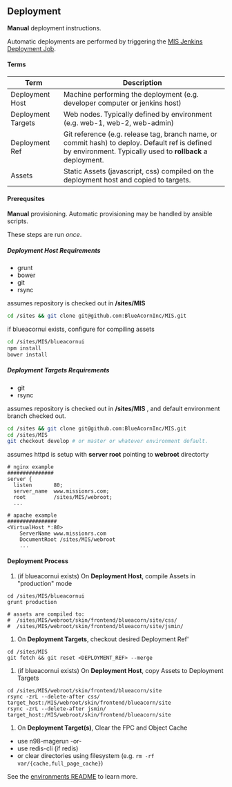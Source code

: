 ## Deployment

**Manual** deployment instructions.

Automatic deployments are performed by triggering the [MIS Jenkins Deployment Job](http://jenkins.badevops.com/job/MIS/).


#### Terms
Term | Description
---- | -----------
Deployment Host | Machine performing the deployment (e.g. developer computer or jenkins host)
Deployment Targets | Web nodes. Typically defined by environment (e.g. web-1, web-2, web-admin)
Deployment Ref | Git reference (e.g. release tag, branch name, or commit hash) to deploy. Default ref is defined by environment. Typically used to __rollback__ a deployment.
Assets | Static Assets (javascript, css) compiled on the deployment host and copied to targets.

#### Prerequsites

**Manual** provisioning. Automatic provisioning may be handled by ansible scripts.

These steps are run _once_.

##### Deployment Host Requirements
 * grunt
 * bower
 * git
 * rsync

assumes repository is checked out in __/sites/MIS__
```sh
cd /sites && git clone git@github.com:BlueAcornInc/MIS.git
```

if blueacornui exists, configure for compiling assets
```sh
cd /sites/MIS/blueacornui
npm install
bower install
```

##### Deployment Targets Requirements
 * git
 * rsync

assumes repository is checked out in __/sites/MIS__ , and default environment branch checked out.
```sh
cd /sites && git clone git@github.com:BlueAcornInc/MIS.git
cd /sites/MIS
git checkout develop # or master or whatever environment default.
```

assumes httpd is setup with __server root__ pointing to __webroot__ directorty
```
# nginx example
###############
server {
  listen       80;
  server_name  www.missionrs.com;
  root         /sites/MIS/webroot;
  ...

# apache example
################
<VirtualHost *:80>
	ServerName www.missionrs.com
	DocumentRoot /sites/MIS/webroot
	...
```

#### Deployment Process

1. (if blueacornui exists) On __Deployment Host__, compile Assets in "production" mode
  ```
  cd /sites/MIS/blueacornui
  grunt production

  # assets are compiled to:
  #  /sites/MIS/webroot/skin/frontend/blueacorn/site/css/
  #  /sites/MIS/webroot/skin/frontend/blueacorn/site/jsmin/
  ```

1. On __Deployment Targets__, checkout desired Deployment Ref'
  ```
  cd /sites/MIS
  git fetch && git reset <DEPLOYMENT_REF> --merge
  ```

1. (if blueacornui exists) On __Deployment Host__, copy Assets to Deployment Targets
  ```
  cd /sites/MIS/webroot/skin/frontend/blueacorn/site
  rsync -zrL --delete-after css/ target_host:/MIS/webroot/skin/frontend/blueacorn/site
  rsync -zrL --delete-after jsmin/ target_host:/MIS/webroot/skin/frontend/blueacorn/site
  ```
1. On __Deployment Target(s)__, Clear the FPC and Object Cache
  * use n98-magerun -or-
  * use redis-cli (if redis)
  * or clear directories using filesystem (e.g. `rm -rf var/{cache,full_page_cache}`)


See the [environments README](docs/ENVIRONMENTS.md) to learn more.
